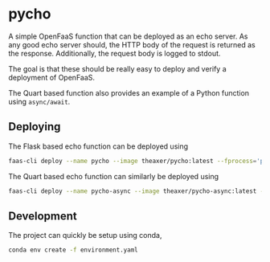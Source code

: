 # pycho

A simple OpenFaaS function that can be deployed as an echo server. As any good echo server should, the HTTP body of the request is returned as the response. Additionally,
the request body is logged to stdout.

The goal is that these should be really easy to deploy and verify a deployment of OpenFaaS.

The Quart based function also provides an example of a Python function using `async/await`.


## Deploying

The Flask based echo function can be deployed using
```sh
faas-cli deploy --name pycho --image theaxer/pycho:latest --fprocess='python index.py'
```

The Quart based echo function can similarly be deployed using
```sh
faas-cli deploy --name pycho-async --image theaxer/pycho-async:latest --fprocess='python index.py'
```

## Development
The project can quickly be setup using conda,

```sh
conda env create -f environment.yaml
```



